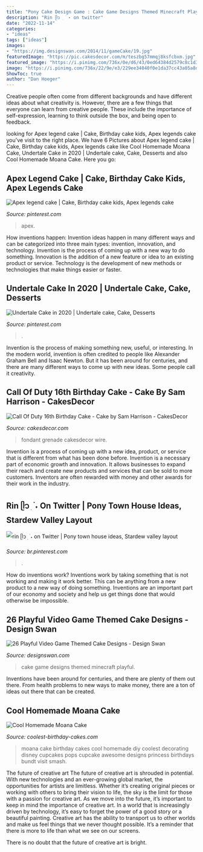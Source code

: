 ```yaml
---
title: "Pony Cake Design Game : Cake Game Designs Themed Minecraft Playful"
description: "Rin ᥫ᭡ ׅ ࣪ ˖ on twitter"
date: "2022-11-14"
categories:
- "ideas"
tags: ["ideas"]
images:
- "https://img.designswan.com/2014/11/gameCake/19.jpg"
featuredImage: "https://pic.cakesdecor.com/m/teszbg57mmqj8ksfcbxm.jpg"
featured_image: "https://i.pinimg.com/736x/0e/d6/43/0ed64384d2579c8c1d3be8725859afd7.jpg"
image: "https://i.pinimg.com/736x/22/9e/e3/229ee34040f0e1da37cc43a05a8d4ad5.jpg"
ShowToc: true
author: "Dan Hoeger"
---
```



Creative people often come from different backgrounds and have different ideas about what creativity is. However, there are a few things that everyone can learn from creative people. These include the importance of self-expression, learning to think outside the box, and being open to feedback.

	

		
looking for Apex legend cake | Cake, Birthday cake kids, Apex legends cake you've visit to the right place. We have 6 Pictures about Apex legend cake | Cake, Birthday cake kids, Apex legends cake like Cool Homemade Moana Cake, Undertale Cake in 2020 | Undertale cake, Cake, Desserts and also Cool Homemade Moana Cake. Here you go:
		
    
## Apex Legend Cake | Cake, Birthday Cake Kids, Apex Legends Cake

<img loading=lazy src="https://i.pinimg.com/736x/0e/d6/43/0ed64384d2579c8c1d3be8725859afd7.jpg" onerror="this.onerror=null;this.src='https://tse2.mm.bing.net/th?id=OIP.kedFh8N3M0sDUNu2C5Wx6gHaIT&amp;pid=15.1';" alt="Apex legend cake | Cake, Birthday cake kids, Apex legends cake">

_Source: pinterest.com_

>apex. 

	

How inventions happen:
Invention ideas happen in many different ways and can be categorized into three main types: invention, innovation, and technology. Invention is the process of coming up with a new way to do something. Innovation is the addition of a new feature or idea to an existing product or service. Technology is the development of new methods or technologies that make things easier or faster.

    
## Undertale Cake In 2020 | Undertale Cake, Cake, Desserts

<img loading=lazy src="https://i.pinimg.com/736x/da/99/a7/da99a75a4718b07165f68eafc845f55b.jpg" onerror="this.onerror=null;this.src='https://tse4.mm.bing.net/th?id=OIP.nOmQNtWKFrGPTd1mw2HqsgHaJ3&amp;pid=15.1';" alt="Undertale Cake in 2020 | Undertale cake, Cake, Desserts">

_Source: pinterest.com_

>. 

	

Invention is the process of making something new, useful, or interesting. In the modern world, invention is often credited to people like Alexander Graham Bell and Isaac Newton. But it has been around for centuries, and there are many different ways to come up with new ideas. Some people call it creativity.

    
## Call Of Duty 16th Birthday Cake - Cake By Sam Harrison - CakesDecor

<img loading=lazy src="https://pic.cakesdecor.com/m/teszbg57mmqj8ksfcbxm.jpg" onerror="this.onerror=null;this.src='https://tse1.mm.bing.net/th?id=OIP.6BPDw1RrMFBnc0xniHlYhgHaFj&amp;pid=15.1';" alt="Call Of Duty 16th Birthday Cake - Cake by Sam Harrison - CakesDecor">

_Source: cakesdecor.com_

>fondant grenade cakesdecor wire. 

	

Invention is a process of coming up with a new idea, product, or service that is different from what has been done before. Invention is a necessary part of economic growth and innovation. It allows businesses to expand their reach and create new products and services that can be sold to more customers. Inventors are often rewarded with money and other awards for their work in the industry.

    
## Rin ᥫ᭡ ׅ ࣪ ˖ On Twitter | Pony Town House Ideas, Stardew Valley Layout

<img loading=lazy src="https://i.pinimg.com/736x/22/9e/e3/229ee34040f0e1da37cc43a05a8d4ad5.jpg" onerror="this.onerror=null;this.src='https://tse3.mm.bing.net/th?id=OIP.pnnPD7jycKepa1f37mw1AgHaE8&amp;pid=15.1';" alt="rin ᥫ᭡ ׅ ࣪ ˖ on Twitter | Pony town house ideas, Stardew valley layout">

_Source: br.pinterest.com_

>. 

	

How do inventions work?
Inventions work by taking something that is not working and making it work better. This can be anything from a new product to a new way of doing something. Inventions are an important part of our economy and society and help us get things done that would otherwise be impossible.

    
## 26 Playful Video Game Themed Cake Designs - Design Swan

<img loading=lazy src="https://img.designswan.com/2014/11/gameCake/19.jpg" onerror="this.onerror=null;this.src='https://tse4.mm.bing.net/th?id=OIP.UjjQM8CfjwkFRE5q_jyWNgHaHa&amp;pid=15.1';" alt="26 Playful Video Game Themed Cake Designs - Design Swan">

_Source: designswan.com_

>cake game designs themed minecraft playful. 

	

Inventions have been around for centuries, and there are plenty of them out there. From health problems to new ways to make money, there are a ton of ideas out there that can be created.

    
## Cool Homemade Moana Cake

<img loading=lazy src="http://www.coolest-birthday-cakes.com/files/2017/04/moana-cake-142184-e1492930709864.jpg" onerror="this.onerror=null;this.src='https://tse1.mm.bing.net/th?id=OIP.otuVWeriDHgIuq8811jC8wHaHI&amp;pid=15.1';" alt="Cool Homemade Moana Cake">

_Source: coolest-birthday-cakes.com_

>moana cake birthday cakes cool homemade diy coolest decorating disney cupcakes pops cupcake awesome designs princess birthdays bundt visit smash. 

	

The future of creative art
The future of creative art is shrouded in potential. With new technologies and an ever-growing global market, the opportunities for artists are limitless. Whether it’s creating original pieces or working with others to bring their vision to life, the sky is the limit for those with a passion for creative art.
As we move into the future, it’s important to keep in mind the importance of creative art. In a world that is increasingly driven by technology, it’s easy to forget the power of a good story or a beautiful painting. Creative art has the ability to transport us to other worlds and make us feel things that we never thought possible. It’s a reminder that there is more to life than what we see on our screens.

There is no doubt that the future of creative art is bright.

